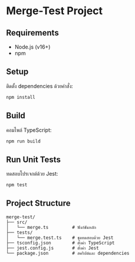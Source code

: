 
# Merge-Test Project

## Requirements

- Node.js (v16+)
- npm

## Setup

ติดตั้ง dependencies ด้วยคำสั่ง:
```bash
npm install
```

## Build

คอมไพล์ TypeScript:
```bash
npm run build
```

## Run Unit Tests

ทดสอบโปรเจกต์ด้วย Jest:
```bash
npm test
```

## Project Structure

```
merge-test/
├── src/
│   └── merge.ts         # ฟังก์ชันหลัก
├── tests/
│   └── merge.test.ts    # ชุดทดสอบด้วย Jest
├── tsconfig.json        # ตั้งค่า TypeScript
├── jest.config.js       # ตั้งค่า Jest
└── package.json         # สคริปต์และ dependencies
```



